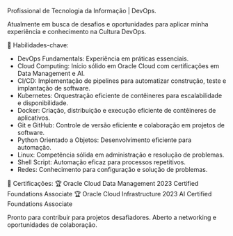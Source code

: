 Profissional de Tecnologia da Informação | DevOps.

Atualmente em busca de desafios e oportunidades para aplicar minha experiência e conhecimento na Cultura DevOps.

🔧 Habilidades-chave:
- DevOps Fundamentals: Experiência em práticas essenciais.
- Cloud Computing: Início sólido em Oracle Cloud com certificações em Data Management e AI.
- CI/CD: Implementação de pipelines para automatizar construção, teste e implantação de software.
- Kubernetes: Orquestração eficiente de contêineres para escalabilidade e disponibilidade.
- Docker: Criação, distribuição e execução eficiente de contêineres de aplicativos.
- Git e GitHub: Controle de versão eficiente e colaboração em projetos de software.
- Python Orientado a Objetos: Desenvolvimento eficiente para automação.
- Linux: Competência sólida em administração e resolução de problemas.
- Shell Script: Automação eficaz para processos repetitivos.
- Redes: Conhecimento para configuração e solução de problemas.

📜 Certificações:
🏆 Oracle Cloud Data Management 2023 Certified Foundations Associate
🏆 Oracle Cloud Infrastructure 2023 AI Certified Foundations Associate

Pronto para contribuir para projetos desafiadores. Aberto a networking e oportunidades de colaboração.
